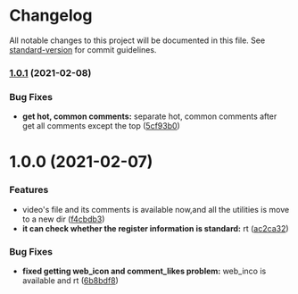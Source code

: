 # Changelog

All notable changes to this project will be documented in this file. See [standard-version](https://github.com/conventional-changelog/standard-version) for commit guidelines.

### [1.0.1](https://github.com/blue-sky-12138/winterHomework/compare/v1.1.0...v1.0.1) (2021-02-08)


### Bug Fixes

* **get hot, common comments:** separate hot, common comments after get all comments except the top ([5cf93b0](https://github.com/blue-sky-12138/winterHomework/commit/5cf93b09c6081e9cf4fb6450c00fa9d1c02df511))



# 1.0.0 (2021-02-07)


### Features

* video's file and its comments is available now,and all the utilities is move to a new dir ([f4cbdb3](https://github.com/blue-sky-12138/winterHomework/commit/f4cbdb3d220adf8a4301ff68455feb4223bb4a2b))
* **it can check whether the register information is standard:** rt ([ac2ca32](https://github.com/blue-sky-12138/winterHomework/commit/ac2ca32c749d88dde78101e0f29e5a49ca2b5560))

### Bug Fixes

* **fixed getting web_icon and comment_likes problem:** web_inco is available and rt ([6b8bdf8](https://github.com/blue-sky-12138/winterHomework/commit/6b8bdf8428b3328aeaf88dd885783e4ceec4b472))